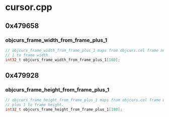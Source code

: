 # cursor.cpp

## 0x479658

### objcurs_frame_width_from_frame_plus_1

```c
// objcurs_frame_width_from_frame_plus_1 maps from objcurs.cel frame number plus
// 1 to frame width.
int32_t objcurs_frame_width_from_frame_plus_1[180];
```

## 0x479928

### objcurs_frame_height_from_frame_plus_1

```c
// objcurs_frame_height_from_frame_plus_1 maps from objcurs.cel frame number
// plus 1 to frame height.
int32_t objcurs_frame_height_from_frame_plus_1[180];
```
